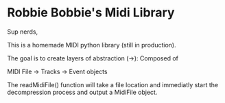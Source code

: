 # Robbie Bobbie's Midi Library
Sup nerds,

This is a homemade MIDI python library (still in production).

The goal is to create layers of abstraction 
(->): Composed of 

MIDI File -> Tracks -> Event objects

The readMidiFile() function will take a file location and immediatly start the decompression process and output a MidiFile object.
